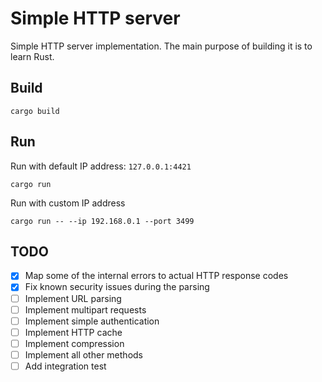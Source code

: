 # Simple HTTP server 

Simple HTTP server implementation. The main purpose of building it is to learn Rust.

## Build 
```
cargo build
```

## Run 
Run with default IP address: `127.0.0.1:4421`
```
cargo run 
```
Run with custom IP address 
```
cargo run -- --ip 192.168.0.1 --port 3499
```

## TODO
- [x] Map some of the internal errors to actual HTTP response codes
- [x] Fix known security issues during the parsing 
- [ ] Implement URL parsing 
- [ ] Implement multipart requests
- [ ] Implement simple authentication
- [ ] Implement HTTP cache
- [ ] Implement compression
- [ ] Implement all other methods
- [ ] Add integration test